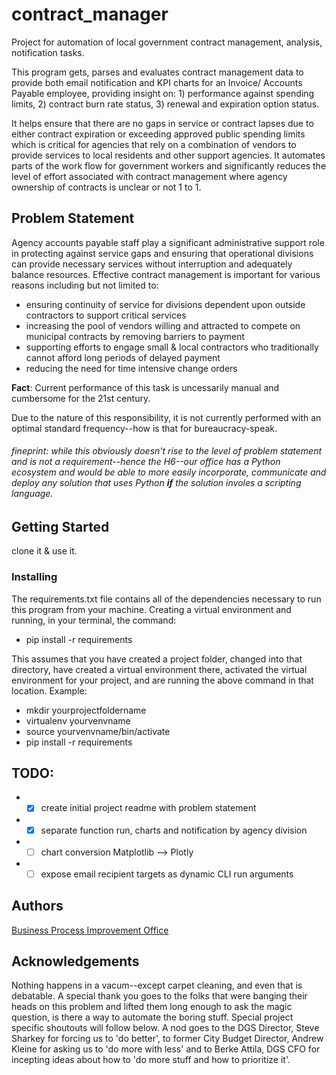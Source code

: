 # contract_manager
Project for automation of local government contract management, analysis, notification tasks.

This program gets, parses and evaluates contract management data to provide both email notification and KPI charts for an Invoice/ Accounts Payable employee, providing insight on: 1) performance against spending limits, 2) contract burn rate status, 3) renewal and expiration option status.

It helps ensure that there are no gaps in service or contract lapses due to either contract expiration or exceeding approved public spending limits which is critical for agencies that rely on a combination of vendors to provide services to local residents and other support agencies. It automates parts of the work flow for government workers and significantly reduces the level of effort associated with contract management where agency ownership of contracts is unclear or not 1 to 1.

## Problem Statement
Agency accounts payable staff play a significant administrative support role in protecting against service gaps and ensuring that operational divisions can provide necessary services without interruption and adequately balance resources. Effective contract management is important for various reasons including but not limited to:
* ensuring continuity of service for divisions dependent upon outside contractors to support  critical services
* increasing the pool of vendors willing and attracted to compete on municipal contracts by removing barriers to payment
* supporting efforts to engage small & local contractors who traditionally cannot afford long periods of delayed payment
* reducing the need for time intensive change orders

**Fact**: Current performance of this task is uncessarily manual and cumbersome for the 21st century.

Due to the nature of this responsibility, it is not currently performed with an optimal standard frequency--how is that for bureaucracy-speak.  

###### *fineprint*: while this obviously doesn't rise to the level of problem statement and is not a requirement--hence the H6--our office has a Python ecosystem and would be able to more easily incorporate, communicate and deploy any solution that uses Python __if__ the solution involes a scripting language.

## Getting Started
clone it & use it.

### Installing
The requirements.txt file contains all of the dependencies necessary to run this program from your machine. Creating a virtual environment and running, in your terminal, the command:
* pip install -r requirements  

This assumes that you have created a project folder, changed into that directory, have created a virtual environment there, activated the virtual environment for your project, and are running the above command in that location. Example:
* mkdir yourprojectfoldername
* virtualenv yourvenvname
* source yourvenvname/bin/activate
* pip install -r requirements

## TODO:
* - [x] create initial project readme with problem statement
* - [x] separate function run, charts and notification by agency division
* - [ ] chart conversion Matplotlib --> Plotly
* - [ ] expose email recipient targets as dynamic CLI run arguments

## Authors
[Business Process Improvement Office](https://generalservices.baltimorecity.gov/business-process-improvement-office)

## Acknowledgements
Nothing happens in a vacum--except carpet cleaning, and even that is debatable. A special thank you goes to the folks that were banging their heads on this problem and lifted them long enough to ask the magic question, is there a way to automate the boring stuff.  Special project specific shoutouts will follow below. A nod goes to the DGS Director, Steve Sharkey for forcing us to 'do better', to former City Budget Director, Andrew Kleine for asking us to 'do more with less' and to Berke Attila, DGS CFO for incepting ideas about how to 'do more stuff and how to prioritize it'.
